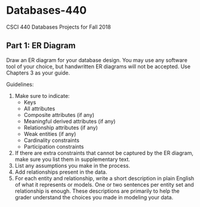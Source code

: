 # Databases-440

CSCI 440 Databases Projects for Fall 2018

## Part 1: ER Diagram

Draw an ER diagram for your database design. You may use any software tool of
your choice, but handwritten ER diagrams will not be accepted. Use Chapters 3
as your guide.

Guidelines:

1. Make sure to indicate:
    * Keys
    * All attributes
    * Composite attributes (if any)
    * Meaningful derived attributes (if any)
    * Relationship attributes (if any)
    * Weak entities (if any)
    * Cardinality constraints
    * Participation constraints
2. If there are extra constraints that cannot be captured by the ER diagram,
   make sure you list them in supplementary text.
3. List any assumptions you make in the process.
4. Add relationships present in the data.
5. For each entity and relationship, write a short description in plain English
   of what it represents or models. One or two sentences per entity set and
   relationship is enough. These descriptions are primarily to help the grader
   understand the choices you made in modeling your data.
